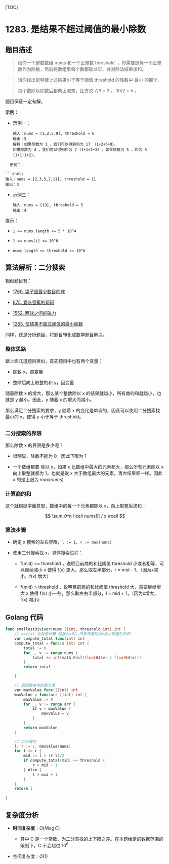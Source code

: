 [TOC]

# 1283. 是结果不超过阈值的最小除数

## 题目描述

> 给你一个整数数组 nums 和一个正整数 threshold  ，你需要选择一个正整数作为除数，然后将数组里每个数都除以它，并对除法结果求和。

> 请你找出能够使上述结果小于等于阈值 threshold 的除数中 最小 的那个。

> 每个数除以除数后都向上取整，比方说 7/3 = 3 ， 10/2 = 5 。

题目保证一定有解。

**示例：**

- 示例一：
  
  ```shell
  输入：nums = [1,2,5,9], threshold = 6
  输出：5
  解释：如果除数为 1 ，我们可以得到和为 17 （1+2+5+9）。
  如果除数为 4 ，我们可以得到和为 7 (1+1+2+3) 。如果除数为 5 ，和为 5 (1+1+1+2)。
  ```

```
- 示例二：

```shell
输入：nums = [2,3,5,7,11], threshold = 11
输出：3
```

- 示例三：
  
  ```shell
  输入：nums = [19], threshold = 5
  输出：4
  ```

提示：

- `1 <= nums.length <= 5 * 10^4`

- `1 <= nums[i] <= 10^6`

- `nums.length <= threshold <= 10^6`

## 算法解析：二分搜索

相似题目有：

- [1760. 袋子里最少数目的球](https://leetcode.cn/problems/minimum-limit-of-balls-in-a-bag/?envType=study-plan&id=binary-search-basic)

- [875. 爱吃香蕉的珂珂](https://leetcode.cn/problems/koko-eating-bananas/?envType=study-plan&id=binary-search-basic)

- [1552. 两球之间的磁力](https://leetcode.cn/problems/magnetic-force-between-two-balls/?envType=study-plan&id=binary-search-basic)

- [1283. 使结果不超过阈值的最小除数](https://leetcode.cn/problems/find-the-smallest-divisor-given-a-threshold/)

同样，还是分析题目，将题目转化成数学题目解决。

### 整体思路

跟上面几道题目类似，首先题目中也有两个变量：

- 除数 x，自变量

- 整除后向上取整的和 y，因变量

随着除数 x 的增大，那么某个整数除以 x 的结果就越小，所有商的和就越小，也就是 y 越小。因此，y 随着 x 的增大而减小。

那么满足二分搜索的要求，y 随着 x 的变化是单调的，因此可以使用二分搜索找 最小的 x，使得 y 小于等于 threshold。

## 

### 二分搜索的界限

那么除数 x 的界限是多少呢？

- 很明显，除数不能为 0，因此下限为 1

- 一个数组都要 除以 x，如果 x 比数组中最大的元素都大，那么所有元素除以 x 向上取整就都为 1，也就是说 x 大于数组最大的元素，再大结果都一样。因此 x 的是上限为 $max(nums)$

### 计算商的和

这个就根据字面意思，数组中的每一个元素都除以 x，向上取整后求和：

$$
\sum_0^n \lceil nums[i] / x \rceil
$$

### 算法步骤

- 确定 x 搜索的左右界限，`l := 1, r := max(nums)`

- 使用二分搜索找 x，具体搜索过程：
  
  - f(mid) <= threshold ，说明目前商的和比阈值 threshold 小或者相等，可以继续减小 x 使得 f(x) 更大，那么取左半部分，r = mid - 1，（因为x减小，f(x) 增大）
  
  - f(mid) > threshold ，说明目前商的和比阈值 threshold 大，需要继续增大 x 使得 f(x) 小一些，那么取左右半部分，l = mid + 1，（因为x增大，f(x) 减小） 

## Golang 代码

```go
func smallestDivisor(nums []int, threshold int) int {
    // y=f(x) 也就是计算 除数为x时，所有元素除以x向上取整后的和
    var compute_total func(int) int
    compute_total = func(x int) int {
        total := 0
        for _, v := range nums {
            total += int(math.Ceil(float64(v) / float64(x)))
        }
        return total

    }

    // 返回数组中的最大值
    var maxValue func([]int) int
    maxValue = func(arr []int) int {
        maxValue := 0
        for _, v := range arr {
            if v > maxValue {
                maxValue = v
            }
        }
        return maxValue
    }

    // 二分搜索
    l, r := 1, maxValue(nums)
    for l <= r {
        mid := l + (r-l)/2
        if compute_total(mid) <= threshold {
            r = mid - 1
        } else {
            l = mid + 1
        }
    }
    return l

}
```

## 复杂度分析

- **时间复杂度**：$O(N\log C)$
  
  - 其中 C 是一个常数，为二分查找的上下限之差。在本题给定的数据范围的限制下，C 不会超过 $10^6$ 

- 空间复杂度：$O(1)$
